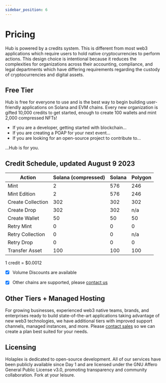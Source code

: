 ```yaml
---
sidebar_position: 6
---
```


Pricing
=======
Hub is powered by a credits system. This is different from most web3 applications which require users to hold native cryptocurrencies to perform actions. This design choice is intentional because it reduces the complexities for organizations across their accounting, compliance, and legal departments which have differing requirements regarding the custody of cryptocurrencies and digital assets.


Free Tier
---------
Hub is free for everyone to use and is the best way to begin building user-friendly applications on Solana and EVM chains. Every new organization is gifted 10,000 credits to get started, enough to create 100 wallets and mint 2,000 compressed NFTs!

-   If you are a developer, getting started with blockchain...
-   If you are creating a POAP for your next event...
-   If you are looking for an open-source project to contribute to...

...Hub is for you.


Credit Schedule, updated August 9 2023
---

|Action | Solana (compressed) | Solana | Polygon |
|-------------|-------------|-------------|-------------|
| Mint | 2 | 576 | 246 |
| Mint Edition	| 2 | 576 | 246 |
| Create Collection | 302 | 302 | 302 |
| Create Drop | 302 | 302 | n/a |
| Create Wallet | 50 | 50 | 50 |
| Retry Mint | 0 | 0 | 0 |
| Retry Collection | 0 | 0 | n/a |
| Retry Drop | 0 | 0 | 0|
| Transfer Asset | 100 | 100 | 100 |

1 credit = $0.0012

- [x]  Volume Discounts are available
- [x]  Other chains are supported, please [contact us](https://holaplex.typeform.com/inbound?typeform-source=docs.holaplex.com)


Other Tiers + Managed Hosting
---------------
For growing businesses, experienced web3 native teams, brands, and enterprises ready to build state-of-the-art applications taking advantage of new web3 technologies, we have additional tiers with improved support channels, managed instances, and more. Please [contact sales](https://holaplex.typeform.com/inbound?typeform-source=docs.holaplex.com) so we can create a plan best suited for your needs.


Licensing
---------------
Holaplex is dedicated to open-source development. All of our services have been publicly available since Day 1 and are licensed under the GNU Affero General Public License v3.0, promoting transparency and community collaboration. Fork at your leisure.
